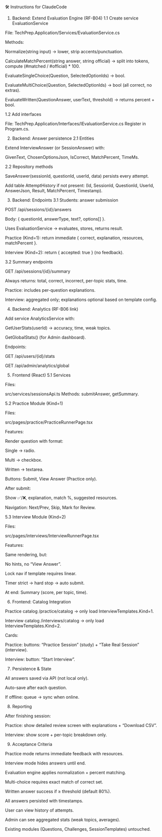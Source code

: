 🛠 Instructions for ClaudeCode
1. Backend: Extend Evaluation Engine (RF-B04)
1.1 Create service EvaluationService

File: TechPrep.Application/Services/EvaluationService.cs

Methods:

Normalize(string input) → lower, strip accents/punctuation.

CalculateMatchPercent(string answer, string official) → split into tokens, compute (#matched / #official) * 100.

EvaluateSingleChoice(Question, SelectedOptionIds) → bool.

EvaluateMultiChoice(Question, SelectedOptionIds) → bool (all correct, no extras).

EvaluateWritten(QuestionAnswer, userText, threshold) → returns percent + bool.

1.2 Add interfaces

File: TechPrep.Application/Interfaces/IEvaluationService.cs
Register in Program.cs.

2. Backend: Answer persistence
2.1 Entities

Extend InterviewAnswer (or SessionAnswer) with:

GivenText, ChosenOptionsJson, IsCorrect, MatchPercent, TimeMs.

2.2 Repository methods

SaveAnswer(sessionId, questionId, userId, data) persists every attempt.

Add table AttemptHistory if not present:
(Id, SessionId, QuestionId, UserId, AnswerJson, Result, MatchPercent, Timestamp).

3. Backend: Endpoints
3.1 Students: answer submission

POST /api/sessions/{id}/answers

Body: { questionId, answerType, text?, options[] }.

Uses EvaluationService → evaluates, stores, returns result.

Practice (Kind=1): return immediate { correct, explanation, resources, matchPercent }.

Interview (Kind=2): return { accepted: true } (no feedback).

3.2 Summary endpoints

GET /api/sessions/{id}/summary

Always returns: total, correct, incorrect, per-topic stats, time.

Practice: includes per-question explanations.

Interview: aggregated only; explanations optional based on template config.

4. Backend: Analytics (RF-B06 link)

Add service AnalyticsService with:

GetUserStats(userId) → accuracy, time, weak topics.

GetGlobalStats() (for Admin dashboard).

Endpoints:

GET /api/users/{id}/stats

GET /api/admin/analytics/global

5. Frontend (React)
5.1 Services

Files:

src/services/sessionsApi.ts
Methods: submitAnswer, getSummary.

5.2 Practice Module (Kind=1)

Files:

src/pages/practice/PracticeRunnerPage.tsx

Features:

Render question with format:

Single → radio.

Multi → checkbox.

Written → textarea.

Buttons: Submit, View Answer (Practice only).

After submit:

Show ✅/❌, explanation, match %, suggested resources.

Navigation: Next/Prev, Skip, Mark for Review.

5.3 Interview Module (Kind=2)

Files:

src/pages/interviews/InterviewRunnerPage.tsx

Features:

Same rendering, but:

No hints, no “View Answer”.

Lock nav if template requires linear.

Timer strict → hard stop → auto submit.

At end: Summary (score, per topic, time).

6. Frontend: Catalog Integration

Practice catalog /practice/catalog → only load InterviewTemplates.Kind=1.

Interview catalog /interviews/catalog → only load InterviewTemplates.Kind=2.

Cards:

Practice: buttons: “Practice Session” (study) + “Take Real Session” (interview).

Interview: button: “Start Interview”.

7. Persistence & State

All answers saved via API (not local only).

Auto-save after each question.

If offline: queue → sync when online.

8. Reporting

After finishing session:

Practice: show detailed review screen with explanations + “Download CSV”.

Interview: show score + per-topic breakdown only.

9. Acceptance Criteria

 Practice mode returns immediate feedback with resources.

 Interview mode hides answers until end.

 Evaluation engine applies normalization + percent matching.

 Multi-choice requires exact match of correct set.

 Written answer success if ≥ threshold (default 80%).

 All answers persisted with timestamps.

 User can view history of attempts.

 Admin can see aggregated stats (weak topics, averages).

 Existing modules (Questions, Challenges, SessionTemplates) untouched.